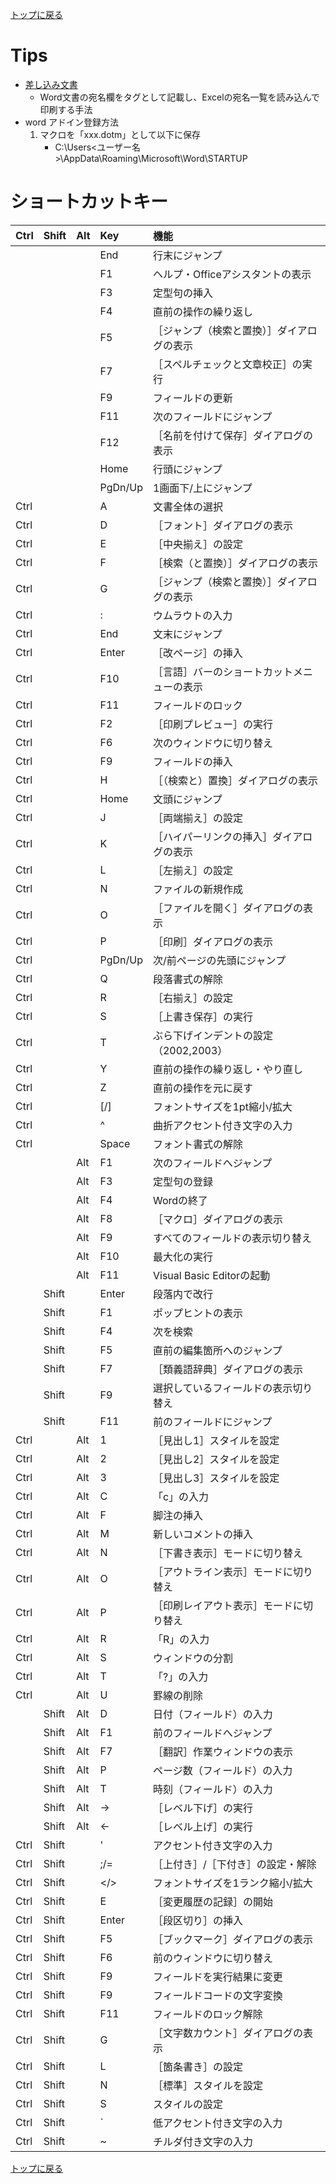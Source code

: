 [トップに戻る](../index.md)

# Tips

- [差し込み文書](https://xtech.nikkei.com/atcl/nxt/column/18/01256/032500004/?n_cid=nbpnxt_mled_itm)
	- Word文書の宛名欄をタグとして記載し、Excelの宛名一覧を読み込んで印刷する手法
- word アドイン登録方法
	1. マクロを「xxx.dotm」として以下に保存
		- C:\Users\<ユーザー名>\AppData\Roaming\Microsoft\Word\STARTUP

# ショートカットキー

|Ctrl|Shift|Alt|Key|機能|
|:---|:---|:---|:---|:---|
||||End|行末にジャンプ|
||||F1|ヘルプ・Officeアシスタントの表示|
||||F3|定型句の挿入|
||||F4|直前の操作の繰り返し|
||||F5|［ジャンプ（検索と置換）］ダイアログの表示|
||||F7|［スペルチェックと文章校正］の実行|
||||F9|フィールドの更新|
||||F11|次のフィールドにジャンプ|
||||F12|［名前を付けて保存］ダイアログの表示|
||||Home|行頭にジャンプ|
||||PgDn/Up|1画面下/上にジャンプ|
|Ctrl|||A|文書全体の選択|
|Ctrl|||D|［フォント］ダイアログの表示|
|Ctrl|||E|［中央揃え］の設定|
|Ctrl|||F|［検索（と置換）］ダイアログの表示|
|Ctrl|||G|［ジャンプ（検索と置換）］ダイアログの表示|
|Ctrl|||:|ウムラウトの入力|
|Ctrl|||End|文末にジャンプ|
|Ctrl|||Enter|［改ページ］の挿入|
|Ctrl|||F10|［言語］バーのショートカットメニューの表示|
|Ctrl|||F11|フィールドのロック|
|Ctrl|||F2|［印刷プレビュー］の実行|
|Ctrl|||F6|次のウィンドウに切り替え|
|Ctrl|||F9|フィールドの挿入|
|Ctrl|||H|［（検索と）置換］ダイアログの表示|
|Ctrl|||Home|文頭にジャンプ|
|Ctrl|||J|［両端揃え］の設定|
|Ctrl|||K|［ハイパーリンクの挿入］ダイアログの表示|
|Ctrl|||L|［左揃え］の設定|
|Ctrl|||N|ファイルの新規作成|
|Ctrl|||O|［ファイルを開く］ダイアログの表示|
|Ctrl|||P|［印刷］ダイアログの表示|
|Ctrl|||PgDn/Up|次/前ページの先頭にジャンプ|
|Ctrl|||Q|段落書式の解除|
|Ctrl|||R|［右揃え］の設定|
|Ctrl|||S|［上書き保存］の実行|
|Ctrl|||T|ぶら下げインデントの設定（2002,2003）|
|Ctrl|||Y|直前の操作の繰り返し・やり直し|
|Ctrl|||Z|直前の操作を元に戻す|
|Ctrl|||[/]|フォントサイズを1pt縮小/拡大|
|Ctrl|||^|曲折アクセント付き文字の入力|
|Ctrl|||Space|フォント書式の解除|
|||Alt|F1|次のフィールドへジャンプ|
|||Alt|F3|定型句の登録|
|||Alt|F4|Wordの終了|
|||Alt|F8|［マクロ］ダイアログの表示|
|||Alt|F9|すべてのフィールドの表示切り替え|
|||Alt|F10|最大化の実行|
|||Alt|F11|Visual Basic Editorの起動|
||Shift||Enter|段落内で改行|
||Shift||F1|ポップヒントの表示|
||Shift||F4|次を検索|
||Shift||F5|直前の編集箇所へのジャンプ|
||Shift||F7|［類義語辞典］ダイアログの表示|
||Shift||F9|選択しているフィールドの表示切り替え|
||Shift||F11|前のフィールドにジャンプ|
|Ctrl||Alt|1|［見出し1］スタイルを設定|
|Ctrl||Alt|2|［見出し2］スタイルを設定|
|Ctrl||Alt|3|［見出し3］スタイルを設定|
|Ctrl||Alt|C|「c」の入力|
|Ctrl||Alt|F|脚注の挿入|
|Ctrl||Alt|M|新しいコメントの挿入|
|Ctrl||Alt|N|［下書き表示］モードに切り替え|
|Ctrl||Alt|O|［アウトライン表示］モードに切り替え|
|Ctrl||Alt|P|［印刷レイアウト表示］モードに切り替え|
|Ctrl||Alt|R|「R」の入力|
|Ctrl||Alt|S|ウィンドウの分割|
|Ctrl||Alt|T|「?」の入力|
|Ctrl||Alt|U|罫線の削除|
||Shift|Alt|D|日付（フィールド）の入力|
||Shift|Alt|F1|前のフィールドへジャンプ|
||Shift|Alt|F7|［翻訳］作業ウィンドウの表示|
||Shift|Alt|P|ページ数（フィールド）の入力|
||Shift|Alt|T|時刻（フィールド）の入力|
||Shift|Alt|→|［レベル下げ］の実行|
||Shift|Alt|←|［レベル上げ］の実行|
|Ctrl|Shift||'|アクセント付き文字の入力|
|Ctrl|Shift||;/=|［上付き］/［下付き］の設定・解除|
|Ctrl|Shift||</>|フォントサイズを1ランク縮小/拡大|
|Ctrl|Shift||E|［変更履歴の記録］の開始|
|Ctrl|Shift||Enter|［段区切り］の挿入|
|Ctrl|Shift||F5|［ブックマーク］ダイアログの表示|
|Ctrl|Shift||F6|前のウィンドウに切り替え|
|Ctrl|Shift||F9|フィールドを実行結果に変更|
|Ctrl|Shift||F9|フィールドコードの文字変換|
|Ctrl|Shift||F11|フィールドのロック解除|
|Ctrl|Shift||G|［文字数カウント］ダイアログの表示|
|Ctrl|Shift||L|［箇条書き］の設定|
|Ctrl|Shift||N|［標準］スタイルを設定|
|Ctrl|Shift||S|スタイルの設定|
|Ctrl|Shift||`|低アクセント付き文字の入力|
|Ctrl|Shift||~|チルダ付き文字の入力|

[トップに戻る](../index.md)
